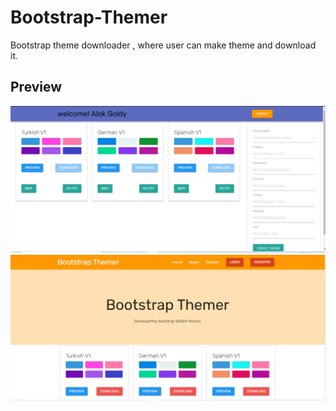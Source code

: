 # Bootstrap-Themer
Bootstrap theme downloader , where user can make theme and download it.

## Preview


<div style="text-align: center">
<img src="pic/bt1.PNG" width="auto" />


<img src="pic/bt2.PNG" width="auto"/>

</div>
